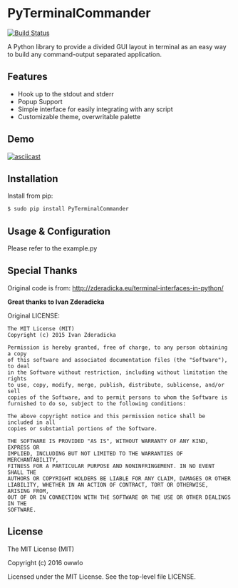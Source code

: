 # PyTerminalCommander

[![Build Status](https://travis-ci.org/owwlo/PyTerminalCommander.svg?branch=master)](https://travis-ci.org/owwlo/PyTerminalCommander)

A Python library to provide a divided GUI layout in terminal as an easy way to build any command-output separated application.

## Features

- Hook up to the stdout and stderr
- Popup Support
- Simple interface for easily integrating with any script
- Customizable theme, overwritable palette

## Demo

[![asciicast](https://asciinema.org/a/79219.png)](https://asciinema.org/a/79219?t=8)

## Installation

Install from pip:

```sh
$ sudo pip install PyTerminalCommander
```

## Usage & Configuration

Please refer to the example.py

## Special Thanks

Original code is from: http://zderadicka.eu/terminal-interfaces-in-python/

**Great thanks to Ivan Zderadicka**

Original LICENSE:

```
The MIT License (MIT)
Copyright (c) 2015 Ivan Zderadicka

Permission is hereby granted, free of charge, to any person obtaining a copy
of this software and associated documentation files (the "Software"), to deal
in the Software without restriction, including without limitation the rights
to use, copy, modify, merge, publish, distribute, sublicense, and/or sell
copies of the Software, and to permit persons to whom the Software is
furnished to do so, subject to the following conditions:

The above copyright notice and this permission notice shall be included in all
copies or substantial portions of the Software.

THE SOFTWARE IS PROVIDED "AS IS", WITHOUT WARRANTY OF ANY KIND, EXPRESS OR
IMPLIED, INCLUDING BUT NOT LIMITED TO THE WARRANTIES OF MERCHANTABILITY,
FITNESS FOR A PARTICULAR PURPOSE AND NONINFRINGEMENT. IN NO EVENT SHALL THE
AUTHORS OR COPYRIGHT HOLDERS BE LIABLE FOR ANY CLAIM, DAMAGES OR OTHER
LIABILITY, WHETHER IN AN ACTION OF CONTRACT, TORT OR OTHERWISE, ARISING FROM,
OUT OF OR IN CONNECTION WITH THE SOFTWARE OR THE USE OR OTHER DEALINGS IN THE
SOFTWARE.
```

## License
The MIT License (MIT)

Copyright (c) 2016 owwlo

Licensed under the MIT License. See the top-level file LICENSE.
